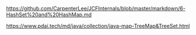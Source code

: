 https://github.com/CarpenterLee/JCFInternals/blob/master/markdown/6-HashSet%20and%20HashMap.md

https://www.pdai.tech/md/java/collection/java-map-TreeMap&TreeSet.html